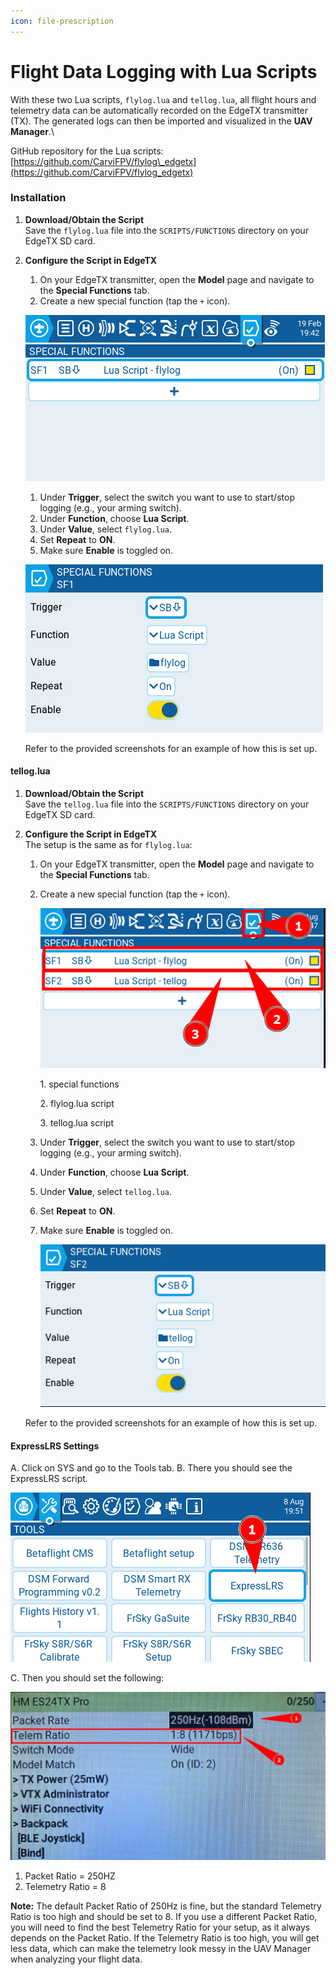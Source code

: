 ```yaml
---
icon: file-prescription
---
```


# Flight Data Logging with Lua Scripts

With these two Lua scripts, `flylog.lua` and `tellog.lua`, all flight hours and telemetry data can be automatically recorded on the EdgeTX transmitter (TX). The generated logs can then be imported and visualized in the **UAV Manager**.\


GitHub repository for the Lua scripts: [https://github.com/CarviFPV/flylog\_edgetx](https://github.com/CarviFPV/flylog_edgetx)

### Installation



1. **Download/Obtain the Script**\
   Save the `flylog.lua` file into the `SCRIPTS/FUNCTIONS` directory on your EdgeTX SD card.
2.  **Configure the Script in EdgeTX**

    1. On your EdgeTX transmitter, open the **Model** page and navigate to the **Special Functions** tab.
    2. Create a new special function (tap the `+` icon).

    &#x20;[![Printscreen 1: Special Function setup for flylog.lua](https://github.com/CarviFPV/flylog_edgetx/raw/main/screenshots/1_special_functions_tab.png)](https://github.com/CarviFPV/flylog_edgetx/blob/main/screenshots/1_special_functions_tab.png)

    1. Under **Trigger**, select the switch you want to use to start/stop logging (e.g., your arming switch).
    2. Under **Function**, choose **Lua Script**.
    3. Under **Value**, select `flylog.lua`.
    4. Set **Repeat** to **ON**.
    5. Make sure **Enable** is toggled on.

    [![Printscreen 2: Enable Special Function](https://github.com/CarviFPV/flylog_edgetx/raw/main/screenshots/2_special_functions.png)](https://github.com/CarviFPV/flylog_edgetx/blob/main/screenshots/2_special_functions.png)

    Refer to the provided screenshots for an example of how this is set up.

#### tellog.lua



1. **Download/Obtain the Script**\
   Save the `tellog.lua` file into the `SCRIPTS/FUNCTIONS` directory on your EdgeTX SD card.
2.  **Configure the Script in EdgeTX**\
    The setup is the same as for `flylog.lua`:

    1. On your EdgeTX transmitter, open the **Model** page and navigate to the **Special Functions** tab.
    2.  Create a new special function (tap the `+` icon).

        [![Printscreen 1: Special Function setup for tellog.lua](https://github.com/CarviFPV/flylog_edgetx/raw/main/screenshots/edge-tx_settings.png)](https://github.com/CarviFPV/flylog_edgetx/blob/main/screenshots/edge-tx_settings.png)

        1\. special functions

        2\. flylog.lua script

        3\. tellog.lua script
    3. Under **Trigger**, select the switch you want to use to start/stop logging (e.g., your arming switch).
    4. Under **Function**, choose **Lua Script**.
    5. Under **Value**, select `tellog.lua`.
    6. Set **Repeat** to **ON**.
    7.  Make sure **Enable** is toggled on.

        [![Printscreen 2: Enable Special Function](https://github.com/CarviFPV/flylog_edgetx/raw/main/screenshots/spezial_function_tellog.png)](https://github.com/CarviFPV/flylog_edgetx/blob/main/screenshots/spezial_function_tellog.png)

    Refer to the provided screenshots for an example of how this is set up.

#### ExpressLRS Settings

A. Click on SYS and go to the Tools tab. B. There you should see the ExpressLRS script.

[![Edegtx Tools](https://github.com/CarviFPV/flylog_edgetx/raw/main/screenshots/edgetx-tools.png)](https://github.com/CarviFPV/flylog_edgetx/blob/main/screenshots/edgetx-tools.png)

C. Then you should set the following:

[![Edegtx Tools](https://github.com/CarviFPV/flylog_edgetx/raw/main/screenshots/elrs_settings.png)](https://github.com/CarviFPV/flylog_edgetx/blob/main/screenshots/elrs_settings.png)

1. Packet Ratio = 250HZ
2. Telemetry Ratio = 8



**Note:** The default Packet Ratio of 250Hz is fine, but the standard Telemetry Ratio is too high and should be set to 8. If you use a different Packet Ratio, you will need to find the best Telemetry Ratio for your setup, as it always depends on the Packet Ratio. If the Telemetry Ratio is too high, you will get less data, which can make the telemetry look messy in the UAV Manager when analyzing your flight data.

